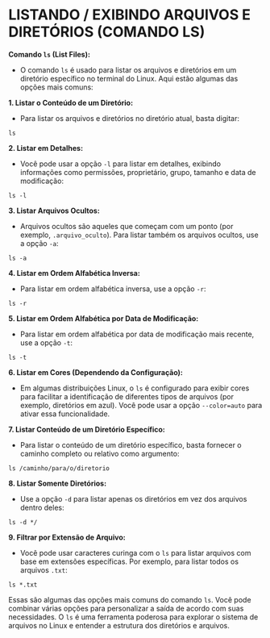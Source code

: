 # LISTANDO / EXIBINDO ARQUIVOS E DIRETÓRIOS (COMANDO LS)
**Comando `ls` (List Files):**

- O comando `ls` é usado para listar os arquivos e diretórios em um diretório específico no terminal do Linux. Aqui estão algumas das opções mais comuns:

**1. Listar o Conteúdo de um Diretório:**
   - Para listar os arquivos e diretórios no diretório atual, basta digitar:
   ```
   ls
   ```

**2. Listar em Detalhes:**
   - Você pode usar a opção `-l` para listar em detalhes, exibindo informações como permissões, proprietário, grupo, tamanho e data de modificação:
   ```
   ls -l
   ```

**3. Listar Arquivos Ocultos:**
   - Arquivos ocultos são aqueles que começam com um ponto (por exemplo, `.arquivo_oculto`). Para listar também os arquivos ocultos, use a opção `-a`:
   ```
   ls -a
   ```

**4. Listar em Ordem Alfabética Inversa:**
   - Para listar em ordem alfabética inversa, use a opção `-r`:
   ```
   ls -r
   ```

**5. Listar em Ordem Alfabética por Data de Modificação:**
   - Para listar em ordem alfabética por data de modificação mais recente, use a opção `-t`:
   ```
   ls -t
   ```

**6. Listar em Cores (Dependendo da Configuração):**
   - Em algumas distribuições Linux, o `ls` é configurado para exibir cores para facilitar a identificação de diferentes tipos de arquivos (por exemplo, diretórios em azul). Você pode usar a opção `--color=auto` para ativar essa funcionalidade.

**7. Listar Conteúdo de um Diretório Específico:**
   - Para listar o conteúdo de um diretório específico, basta fornecer o caminho completo ou relativo como argumento:
   ```
   ls /caminho/para/o/diretorio
   ```

**8. Listar Somente Diretórios:**
   - Use a opção `-d` para listar apenas os diretórios em vez dos arquivos dentro deles:
   ```
   ls -d */
   ```

**9. Filtrar por Extensão de Arquivo:**
   - Você pode usar caracteres curinga com o `ls` para listar arquivos com base em extensões específicas. Por exemplo, para listar todos os arquivos `.txt`:
   ```
   ls *.txt
   ```

Essas são algumas das opções mais comuns do comando `ls`. Você pode combinar várias opções para personalizar a saída de acordo com suas necessidades. O `ls` é uma ferramenta poderosa para explorar o sistema de arquivos no Linux e entender a estrutura dos diretórios e arquivos.